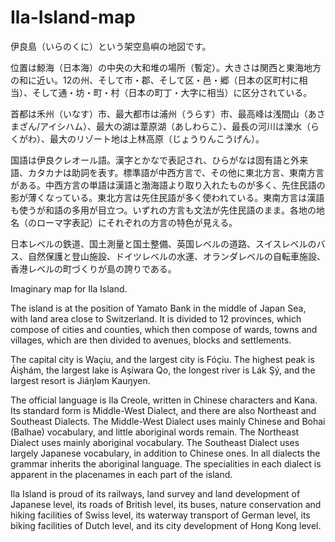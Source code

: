 # Ila-Island-map
伊良島（いらのくに）という架空島嶼の地図です。

位置は鯨海（日本海）の中央の大和堆の場所（暫定）。大きさは関西と東海地方の和に近い。12の州、そして市・郡、そして区・邑・郷（日本の区町村に相当）、そして通・坊・町・村（日本の町丁・大字に相当）に区分されている。

首都は禾州（いなす）市、最大都市は浦州（うらす）市、最高峰は浅間山（あさまざん/アイシハム）、最大の湖は葦原湖（あしわらこ）、最長の河川は濼水（らくがわ）、最大のリゾート地は上林高原（じょうりんこうげん）。

国語は伊良クレオール語。漢字とかなで表記され、ひらがなは固有語と外来語、カタカナは助詞を表す。標準語が中西方言で、その他に東北方言、東南方言がある。中西方言の単語は漢語と渤海語より取り入れたものが多く、先住民語の影が薄くなっている。東北方言は先住民語が多く使われている。東南方言は漢語も使うが和語の多用が目立つ。いずれの方言も文法が先住民語のまま。各地の地名（のローマ字表記）にそれぞれの方言の特色が見える。

日本レベルの鉄道、国土測量と国土整備、英国レベルの道路、スイスレベルのバス、自然保護と登山施設、ドイツレベルの水運、オランダレベルの自転車施設、香港レベルの町づくりが島の誇りである。

Imaginary map for Ila Island. 

The island is at the position of Yamato Bank in the middle of Japan Sea, with land area close to Switzerland. It is divided to 12 provinces, which compose of cities and counties, which then compose of wards, towns and villages, which are then divided to avenues, blocks and settlements. 

The capital city is Waçiu, and the largest city is Fóçiu. The highest peak is Áişhám, the largest lake is Aşíwara Qo, the longest river is Lák Şý, and the largest resort is Jiáŋlǝm Kauŋyen. 

The official language is Ila Creole, written in Chinese characters and Kana. Its standard form is Middle-West Dialect, and there are also Northeast and Southeast Dialects. The Middle-West Dialect uses mainly Chinese and Bohai (Balhae) vocabulary, and little aboriginal words remain. The Northeast Dialect uses mainly aboriginal vocabulary. The Southeast Dialect uses largely Japanese vocabulary, in addition to Chinese ones. In all dialects the grammar inherits the aboriginal language. The specialities in each dialect is apparent in the placenames in each part of the island. 

Ila Island is proud of its railways, land survey and land development of Japanese level, its roads of British level, its buses, nature conservation and hiking facilities of Swiss level, its waterway transport of German level, its biking facilities of Dutch level, and its city development of Hong Kong level. 
